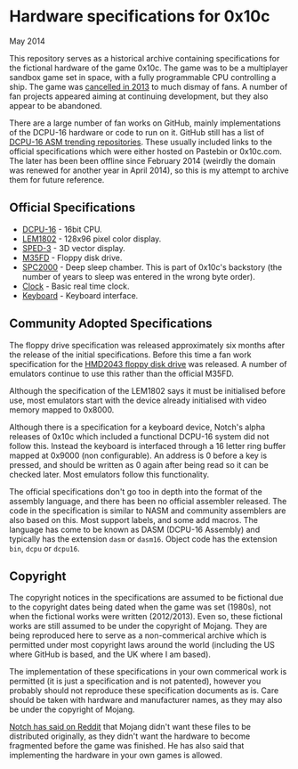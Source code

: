 # Hardware specifications for 0x10c

May 2014

This repository serves as a historical archive containing specifications for the fictional hardware of the game 0x10c. The game was to be a multiplayer sandbox game set in space, with a fully programmable CPU controlling a ship. The game was [cancelled in 2013][1] to much dismay of fans. A number of fan projects appeared aiming at continuing development, but they also appear to be abandoned.

There are a large number of fan works on GitHub, mainly implementations of the DCPU-16 hardware or code to run on it. GitHub still has a list of [DCPU-16 ASM trending repositories][2]. These usually included links to the official specifications which were either hosted on Pastebin or 0x10c.com. The later has been been offline since February 2014 (weirdly the domain was renewed for another year in April 2014), so this is my attempt to archive them for future reference.

## Official Specifications

* [DCPU-16](dcpu16(1.7).txt) - 16bit CPU.
* [LEM1802](lem1802.txt) - 128x96 pixel color display.
* [SPED-3](sped3.txt) - 3D vector display.
* [M35FD](m35fd.txt) - Floppy disk drive.
* [SPC2000](spc2000.txt) - Deep sleep chamber. This is part of 0x10c's backstory (the number of years to sleep was entered in the wrong byte order).
* [Clock](clock.txt) - Basic real time clock.
* [Keyboard](keyboard.txt) - Keyboard interface.

## Community Adopted Specifications

The floppy drive specification was released approximately six months after the release of the initial specifications. Before this time a fan work specification for the [HMD2043 floppy disk drive](https://gist.github.com/DanielKeep/2495578) was released. A number of emulators continue to use this rather than the official M35FD.

Although the specification of the LEM1802 says it must be initialised before use, most emulators start with the device already initialised with video memory mapped to 0x8000.

Although there is a specification for a keyboard device, Notch's alpha releases of 0x10c which included a functional DCPU-16 system did not follow this. Instead the keyboard is interfaced through a 16 letter ring buffer mapped at 0x9000 (non configurable). An address is 0 before a key is pressed, and should be written as 0 again after being read so it can be checked later. Most emulators follow this functionality.

The official specifications don't go too in depth into the format of the assembly language, and there has been no official assembler released. The code in the specification is similar to NASM and community assemblers are also based on this. Most support labels, and some add macros. The language has come to be known as DASM (DCPU-16 Assembly) and typically has the extension `dasm` or `dasm16`. Object code has the extension `bin`, `dcpu` or `dcpu16`.

## Copyright

The copyright notices in the specifications are assumed to be fictional due to the copyright dates being dated when the game was set (1980s), not when the fictional works were written (2012/2013). Even so, these fictional works are still assumed to be under the copyright of Mojang. They are being reproduced here to serve as a non-commerical archive which is permitted under most copyright laws around the world (including the US where GitHub is based, and the UK where I am based).

The implementation of these specifications in your own commerical work is permitted (it is just a specification and is not patented), however you probably should not reproduce these specification documents as is. Care should be taken with hardware and manufacturer names, as they may also be under the copyright of Mojang.

[Notch has said on Reddit][3] that Mojang didn't want these files to be distributed originally, as they didn't want the hardware to become fragmented before the game was finished. He has also said that implementing the hardware in your own games is allowed.

[1]: http://www.rockpapershotgun.com/2013/08/19/0x10c-cancelled-for-good-but-fans-plan-to-do-it-anyway/
[2]: https://github.com/trending?l=dcpu-16-asm
[3]: http://www.reddit.com/r/dcpu16/comments/1zykmx/hey_guys_what_sort_of_copyright_is_the_dcpu16/cfy7igf
